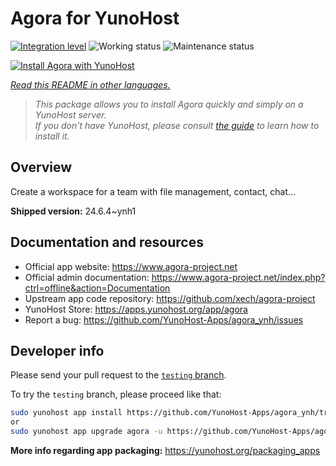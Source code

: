 <!--
N.B.: This README was automatically generated by <https://github.com/YunoHost/apps/tree/master/tools/readme_generator>
It shall NOT be edited by hand.
-->

# Agora for YunoHost

[![Integration level](https://dash.yunohost.org/integration/agora.svg)](https://ci-apps.yunohost.org/ci/apps/agora/) ![Working status](https://ci-apps.yunohost.org/ci/badges/agora.status.svg) ![Maintenance status](https://ci-apps.yunohost.org/ci/badges/agora.maintain.svg)

[![Install Agora with YunoHost](https://install-app.yunohost.org/install-with-yunohost.svg)](https://install-app.yunohost.org/?app=agora)

*[Read this README in other languages.](./ALL_README.md)*

> *This package allows you to install Agora quickly and simply on a YunoHost server.*  
> *If you don't have YunoHost, please consult [the guide](https://yunohost.org/install) to learn how to install it.*

## Overview

Create a workspace for a team with file management, contact, chat...

**Shipped version:** 24.6.4~ynh1
## Documentation and resources

- Official app website: <https://www.agora-project.net>
- Official admin documentation: <https://www.agora-project.net/index.php?ctrl=offline&action=Documentation>
- Upstream app code repository: <https://github.com/xech/agora-project>
- YunoHost Store: <https://apps.yunohost.org/app/agora>
- Report a bug: <https://github.com/YunoHost-Apps/agora_ynh/issues>

## Developer info

Please send your pull request to the [`testing` branch](https://github.com/YunoHost-Apps/agora_ynh/tree/testing).

To try the `testing` branch, please proceed like that:

```bash
sudo yunohost app install https://github.com/YunoHost-Apps/agora_ynh/tree/testing --debug
or
sudo yunohost app upgrade agora -u https://github.com/YunoHost-Apps/agora_ynh/tree/testing --debug
```

**More info regarding app packaging:** <https://yunohost.org/packaging_apps>
